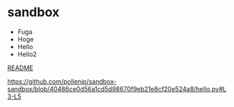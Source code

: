 # sandbox

- Fuga
- Hoge
- Hello
- Hello2

[README](/README.md)

<https://github.com/pollenjp/sandbox-sandbox/blob/40486ce0d56a1cd5d98670f9eb21e8cf20e524a8/hello.py#L3-L5>
